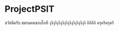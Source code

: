 # ProjectPSIT
สวัสดีครับ ชมรมคนชอบไอที
งุงิงุงิงุงิงุงิงุงิงุงิงุงิงุงิงุงิงุงิ
อิอิอิอิ
ครุคริครุคริ
